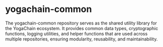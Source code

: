 # yogachain-common
The yogachain-common repository serves as the shared utility library for the YogaChain ecosystem. It provides common data types, cryptographic functions, logging utilities, and helper functions that are used across multiple repositories, ensuring modularity, reusability, and maintainability.
